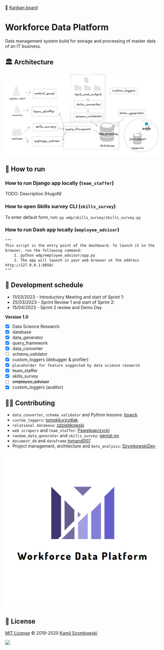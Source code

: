🔗 [Kanban board](https://github.com/users/SzymkowskiDev/projects/8/views/1)

# Workforce Data Platform
Data management system build for storage and processing of master data of an IT business.

## 🏛️ Architecture
![architecture](https://github.com/SzymkowskiDev/workforce-data-platform/blob/master/media/diagram2i.PNG?raw=true)

## 🚀 How to run

### How to run Django app locally (`team_staffer`)
TODO: Description (HugoN)


### How to open Skills survey CLI (`skills_survey`)
To enter default form, run:
`py wdp/skills_survey/skills_survey.py`

### How to run Dash app locally (`employee_advisor`)
```
"""
This script is the entry point of the dashboard. To launch it in the browser, run the following command:
    1. python wdp/employee_advisor/app.py
    2. The app will launch in your web browser at the address http://127.0.0.1:8050/
"""
```

## 📅 Development schedule

- 11/03/2023 - Introductory Meeting and start of Sprint 1:
- 25/03/2023 - Sprint Review 1 and start of Sprint 2:
- 15/04/2023 - Sprint 2 review and Demo Day

**Version 1.0**

- [X] Data Science Research
- [X] database
- [X] data_generator
- [X] query_framework
- [X] data_converter
- [ ] schema_validator
- [X] custom_loggers (debugger & profiler)
- [X] `placeholder for feature suggested by data science research`
- [X] team_staffer
- [X] skills_survey
- [ ] ~~employee_advisor~~
- [X] custom_loggers (auditor)

## 👨‍💻 Contributing
- `data_converter`, `schema_validator` and Python lessons: [bswck](https://github.com/bswck)
- `custom_loggers`: [tomekkurzydlak](https://github.com/tomekkurzydlak)
- `relational database`: [zdziebkowski](https://github.com/zdziebkowski)
- `web scrapers` and `team_staffer`: [Pawelpaprzycki](https://github.com/Pawelpaprzycki)
- `random_data_generator` and `skills_survey`: [gental-py](https://github.com/gental-py)
- `document_db` and `dataframe` [tomand007](https://github.com/tomand007)
- Project management, architecture and `data_analysis`: [SzymkowskiDev](https://github.com/SzymkowskiDev)

![logo](https://github.com/SzymkowskiDev/workforce-data-platform/blob/master/media/logo.PNG?raw=true)

## 📄 License
[MIT License](https://choosealicense.com/licenses/mit/) ©️ 2019-2020 [Kamil Szymkowski](https://github.com/SzymkowskiDev "Get in touch!")

[![](https://img.shields.io/badge/license-MIT-green?style=plastic)](https://choosealicense.com/licenses/mit/)






